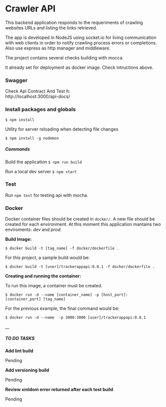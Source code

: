 Crawler API
====================

This backend application responds to the requeriments of crawling websites URLs and listing the links retrieved.

The app is developed in NodeJS using socket.io for living communication with web clients in order to notify crawling process errors or completions. Also use express as http manager and middleware.

The project contains several checks building with mocca.

It already set for deployment as docker image. Check intructions above.

### Swagger

Check Api Contract And Test It:  
http://localhost:3000/api-docs/

### Install packages and globals

`$ npm install`

Utility for server reloading when detecting file changes

`$ npm install -g nodemon`

##### Commands

Build the application
`$ npm run build`

Run a local dev server
`$ npm start`

### Test 

Run `npm test` for testing api with mocha.

### Docker

Docker container files should be created in `docker/`. A new file should be created for each environment. At this moment
this application mantains two enviroments: *dev* and *prod*.

**Build Image:**

`$ docker build -t [tag_name] -f docker/dockerfile .`

For this project, a sample build would be:

`$ docker build -t [user]/trackerappapi:0.0.1 -f docker/dockerfile .`

**Creating and running the container:**

To run this image, a container must be created.

`$ docker run -d --name [container_name] -p [host_port]:[container_port] [tag_name]`

For the previous example, the final command would be:

`$ docker run -d --name  -p 3000:3000 [user]/trackerappapi:0.0.1`

__ 
  
##### TO DO TASKS

**Add lint build**

Pending

**Add versioning build**

Pending

**Review xmldom error returned after each test build** 

Pending
